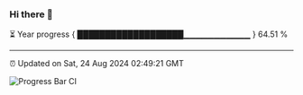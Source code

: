 ### Hi there 👋

⏳ Year progress { ███████████████████▁▁▁▁▁▁▁▁▁▁▁ } 64.51 %

---

⏰ Updated on Sat, 24 Aug 2024 02:49:21 GMT

![Progress Bar CI](https://github.com/IshwaranRudhara/GIT-ACTION/workflows/Progress%20Bar%20CI/badge.svg)
